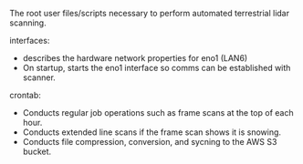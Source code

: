 The root user files/scripts necessary to perform automated terrestrial lidar scanning.

interfaces:
  - describes the hardware network properties for eno1 (LAN6)
  - On startup, starts the eno1 interface so comms can be established with scanner.

crontab:
  - Conducts regular job operations such as frame scans at the top of each hour.
  - Conducts extended line scans if the frame scan shows it is snowing.
  - Conducts file compression, conversion, and sycning to the AWS S3 bucket.
